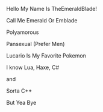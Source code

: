 Hello My Name Is TheEmeraldBlade!

Call Me Emerald Or Emblade

Polyamorous

Pansexual (Prefer Men)

Lucario Is My Favorite Pokemon

I know Lua, Haxe, C#

and

Sorta C++

But Yea Bye
